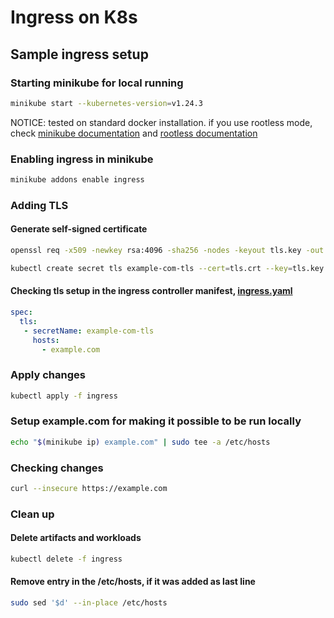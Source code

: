 # Ingress on K8s

## Sample ingress setup

### Starting minikube for local running

```sh
minikube start --kubernetes-version=v1.24.3
```

NOTICE: tested on standard docker installation. if you use rootless mode, check [minikube documentation](https://minikube.sigs.k8s.io/docs/drivers/docker/#requirements) and [rootless documentation](https://rootlesscontaine.rs/getting-started/kubernetes/#minikube)

### Enabling ingress in minikube

```sh
minikube addons enable ingress
```

### Adding TLS

#### Generate self-signed certificate

```sh
openssl req -x509 -newkey rsa:4096 -sha256 -nodes -keyout tls.key -out tls.crt -subj "/CN=example.com" -days 365
```

```sh
kubectl create secret tls example-com-tls --cert=tls.crt --key=tls.key --dry-run=client -oyaml > ingress/example-com-tls.yaml
```

#### Checking tls setup in the ingress controller manifest, [ingress.yaml](./ingress.yaml)

```yaml
spec:
  tls:
   - secretName: example-com-tls
     hosts:
       - example.com
```

### Apply changes

```sh
kubectl apply -f ingress
```

### Setup example.com for making it possible to be run locally

```sh
echo "$(minikube ip) example.com" | sudo tee -a /etc/hosts
```

### Checking changes

```sh
curl --insecure https://example.com 
```

### Clean up

#### Delete artifacts and workloads

```sh
kubectl delete -f ingress
```

#### Remove entry in the /etc/hosts, if it was added as last line

```sh
sudo sed '$d' --in-place /etc/hosts
```
